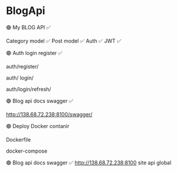 # BlogApi
🟢 My BLOG API ✅

Category model ✅
Post model ✅
Auth ✅
JWT ✅

🟢 Auth login register ✅

 auth/register/ 
 
 auth/ login/
 
 auth/login/refresh/ 


🟢 Blog api docs swagger ✅

 http://138.68.72.238:8100/swagger/ 
 
 🟢 Deploy Docker contanir
 
 Dockerfile
 
 docker-compose 

🟢 Blog api docs swagger ✅
 http://138.68.72.238:8100 site api global 
 
 
 
